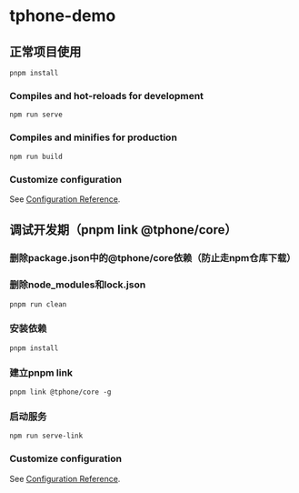 # tphone-demo

## 正常项目使用
```
pnpm install
```

### Compiles and hot-reloads for development
```
npm run serve
```

### Compiles and minifies for production
```
npm run build
```

### Customize configuration
See [Configuration Reference](https://cli.vuejs.org/config/).

## 调试开发期（pnpm link @tphone/core）

### 删除package.json中的@tphone/core依赖（防止走npm仓库下载）

### 删除node_modules和lock.json
```
pnpm run clean
```

### 安装依赖
```
pnpm install
```

### 建立pnpm link
```
pnpm link @tphone/core -g
```

### 启动服务
```
npm run serve-link
```

### Customize configuration
See [Configuration Reference](https://cli.vuejs.org/config/).
